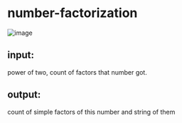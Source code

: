 # number-factorization 

![image](https://github.com/drlinggg/number-factorization/assets/124909828/433ee76c-7577-4b87-9112-9905abd14a15)


## input: 
power of two, count of factors that number got.

## output:

count of simple factors of this number and 
string of them
